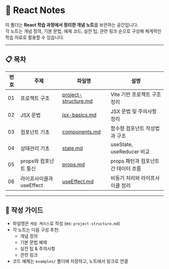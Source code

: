 # 📖 React Notes

이 폴더는 **React 학습 과정에서 정리한 개념 노트**를 보관하는 공간입니다.  
각 노트는 개념 정의, 기본 문법, 예제 코드, 실전 팁, 관련 링크 순으로 구성해 체계적인 학습 자료로 활용할 수 있습니다.

---

## 📋 목차

| 번호 | 주제 | 파일명 | 설명 |
|---|---|---|---|
| 01 | 프로젝트 구조 | [project-structure.md](./project-structure.md) | Vite 기반 프로젝트 구조 정리 |
| 02 | JSX 문법 | [jsx-basics.md](./jsx-basics.md) | JSX 문법 및 주의사항 정리 |
| 03 | 컴포넌트 기초 | [components.md](./components.md) | 함수형 컴포넌트 작성법과 구조 |
| 04 | 상태관리 기초 | [state.md](./state.md) | useState, useReducer 비교 |
| 05 | props와 컴포넌트 통신 | [props.md](./props.md) | props 패턴과 컴포넌트 간 데이터 흐름 |
| 06 | 라이프사이클과 useEffect | [useEffect.md](./useEffect.md) | 비동기 처리와 라이프사이클 정리 |

---

## 📝 작성 가이드
- 파일명은 `케밥 케이스`로 작성 (ex: `project-structure.md`)
- 각 노트는 다음 구성 추천:
    - 개념 정의
    - 기본 문법 예제
    - 실전 팁 & 주의사항
    - 관련 링크
- 코드 예제는 `examples/` 폴더에 저장하고, 노트에서 링크로 연결
